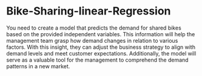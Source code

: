 # Bike-Sharing-linear-Regression
You need to create a model that predicts the demand for shared bikes based on the provided independent variables. This information will help the management team grasp how demand changes in relation to various factors. With this insight, they can adjust the business strategy to align with demand levels and meet customer expectations. Additionally, the model will serve as a valuable tool for the management to comprehend the demand patterns in a new market.
